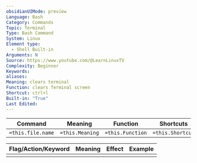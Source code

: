 ```yaml
---
obsidianUIMode: preview
Language: Bash
Category: Commands
Topic: Terminal
Type: Bash Command
System: Linux
Element type:
  - Shell Built-in
Arguments: N
Source: https://www.youtube.com/@LearnLinuxTV
Complexity: Beginner
Keywords: 
aliases: 
Meaning: clears terminal
Function: clears Terminal screen
Shortcut: ctrl+l
Built-in: "True"
Last Edited:
---
```

| Command           | Meaning         | Function         | Shortcuts        |
| ----------------- | --------------- | ---------------- | ---------------- |
| `=this.file.name` | `=this.Meaning` | `=this.Function` | `=this.Shortcut` |

| Flag/Action/Keyword | Meaning         | Effect                 | Example |
| ------------------- | --------------- | ---------------------- | ------- |
|                     |                 |                        |         |
